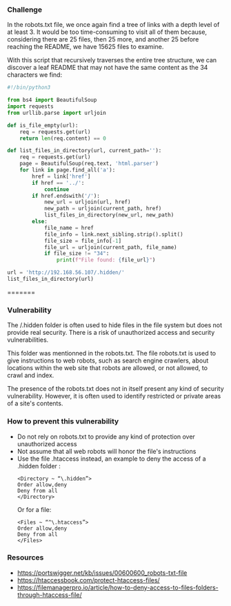 ### Challenge

In the robots.txt file, we once again find a tree of links with a depth level of at least 3. It would be too time-consuming to visit all of them because, considering there are 25 files, then 25 more, and another 25 before reaching the README, we have 15625 files to examine.

With this script that recursively traverses the entire tree structure, we can discover a leaf README that may not have the same content as the 34 characters we find:

```python
#!/bin/python3

from bs4 import BeautifulSoup
import requests
from urllib.parse import urljoin

def is_file_empty(url):
    req = requests.get(url)
    return len(req.content) == 0

def list_files_in_directory(url, current_path=''):
    req = requests.get(url)
    page = BeautifulSoup(req.text, 'html.parser')
    for link in page.find_all('a'):
        href = link['href']
        if href == '../':
            continue
        if href.endswith('/'):
            new_url = urljoin(url, href)
            new_path = urljoin(current_path, href)
            list_files_in_directory(new_url, new_path)
        else:
            file_name = href
            file_info = link.next_sibling.strip().split()
            file_size = file_info[-1]
            file_url = urljoin(current_path, file_name)
            if file_size != "34":
                print(f"File found: {file_url}")

url = 'http://192.168.56.107/.hidden/'
list_files_in_directory(url)
```
=======
### Vulnerability

The /.hidden folder is often used to hide files in the file system but does not provide real security. There is a risk of unauthorized access and security vulnerabilities.

This folder was mentionned in the robots.txt. The file robots.txt is used to give instructions to web robots, such as search engine crawlers, about locations within the web site that robots are allowed, or not allowed, to crawl and index.

The presence of the robots.txt does not in itself present any kind of security vulnerability. However, it is often used to identify restricted or private areas of a site's contents.

### How to prevent this vulnerability

- Do not rely on robots.txt to provide any kind of protection over unauthorized access
- Not assume that all web robots will honor the file's instructions
- Use the file .htaccess instead, an example to deny the access of a .hidden folder :
    ```
    <Directory ~ “\.hidden”>
    Order allow,deny
    Deny from all
    </Directory>
    ```
  Or for a file:
  ```
  <Files ~ “^\.htaccess”>
  Order allow,deny
  Deny from all
  </Files>
  ```

### Resources

- https://portswigger.net/kb/issues/00600600_robots-txt-file
- https://htaccessbook.com/protect-htaccess-files/
- https://filemanagerpro.io/article/how-to-deny-access-to-files-folders-through-htaccess-file/
